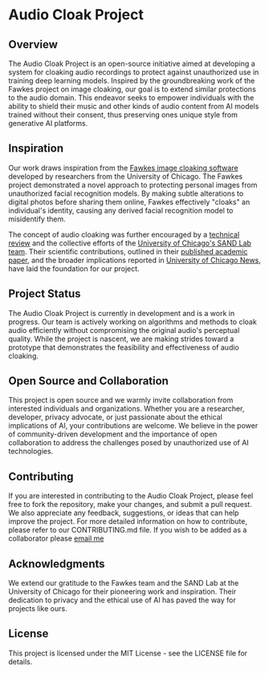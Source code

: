 # Audio Cloak Project

## Overview

The Audio Cloak Project is an open-source initiative aimed at developing a system for cloaking audio recordings to protect against unauthorized use in training deep learning models. Inspired by the groundbreaking work of the Fawkes project on image cloaking, our goal is to extend similar protections to the audio domain. This endeavor seeks to empower individuals with the ability to shield their music and other kinds of audio content from AI models trained without their consent, thus preserving ones unique style from generative AI platforms.

## Inspiration

Our work draws inspiration from the [Fawkes image cloaking software](https://github.com/Shawn-Shan/fawkes) developed by researchers from the University of Chicago. The Fawkes project demonstrated a novel approach to protecting personal images from unauthorized facial recognition models. By making subtle alterations to digital photos before sharing them online, Fawkes effectively "cloaks" an individual's identity, causing any derived facial recognition model to misidentify them.

The concept of audio cloaking was further encouraged by a [technical review](https://repository.fit.edu/cgi/viewcontent.cgi?article=1793&context=etd) and the collective efforts of the [University of Chicago's SAND Lab team](https://sandlab.cs.uchicago.edu/fawkes/). Their scientific contributions, outlined in their [published academic paper](https://arxiv.org/abs/2002.08327), and the broader implications reported in [University of Chicago News](https://news.uchicago.edu/story/uchicago-scientists-develop-new-tool-protect-artists-ai-mimicry), have laid the foundation for our project.

## Project Status

The Audio Cloak Project is currently in development and is a work in progress. Our team is actively working on algorithms and methods to cloak audio efficiently without compromising the original audio's perceptual quality. While the project is nascent, we are making strides toward a prototype that demonstrates the feasibility and effectiveness of audio cloaking.

## Open Source and Collaboration

This project is open source and we warmly invite collaboration from interested individuals and organizations. Whether you are a researcher, developer, privacy advocate, or just passionate about the ethical implications of AI, your contributions are welcome. We believe in the power of community-driven development and the importance of open collaboration to address the challenges posed by unauthorized use of AI technologies.

## Contributing

If you are interested in contributing to the Audio Cloak Project, please feel free to fork the repository, make your changes, and submit a pull request. We also appreciate any feedback, suggestions, or ideas that can help improve the project. For more detailed information on how to contribute, please refer to our CONTRIBUTING.md file. If you wish to be added as a collaborator please [email me](mailto:jack.lion710@gmail.com)

## Acknowledgments

We extend our gratitude to the Fawkes team and the SAND Lab at the University of Chicago for their pioneering work and inspiration. Their dedication to privacy and the ethical use of AI has paved the way for projects like ours.

## License

This project is licensed under the MIT License - see the LICENSE file for details.
